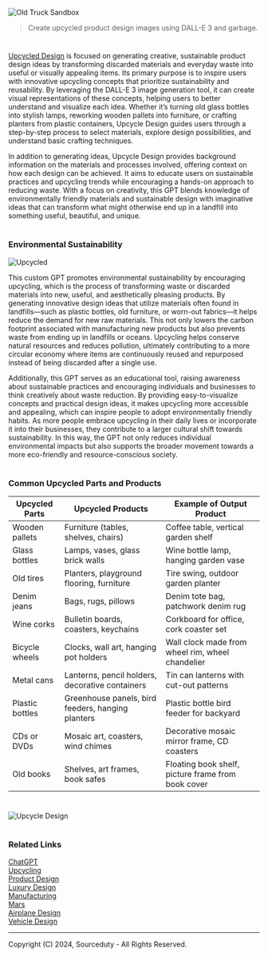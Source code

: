 ![Old Truck Sandbox](https://github.com/user-attachments/assets/bcd3d866-818b-49dd-9546-a32ce1c3483d)

> Create upcycled product design images using DALL-E 3 and garbage.
#

[Upcycled Design](https://chatgpt.com/g/g-u9gqJMQTT-upcycle-design) is focused on generating creative, sustainable product design ideas by transforming discarded materials and everyday waste into useful or visually appealing items. Its primary purpose is to inspire users with innovative upcycling concepts that prioritize sustainability and reusability. By leveraging the DALL-E 3 image generation tool, it can create visual representations of these concepts, helping users to better understand and visualize each idea. Whether it’s turning old glass bottles into stylish lamps, reworking wooden pallets into furniture, or crafting planters from plastic containers, Upcycle Design guides users through a step-by-step process to select materials, explore design possibilities, and understand basic crafting techniques.

In addition to generating ideas, Upcycle Design provides background information on the materials and processes involved, offering context on how each design can be achieved. It aims to educate users on sustainable practices and upcycling trends while encouraging a hands-on approach to reducing waste. With a focus on creativity, this GPT blends knowledge of environmentally friendly materials and sustainable design with imaginative ideas that can transform what might otherwise end up in a landfill into something useful, beautiful, and unique.

#
### Environmental Sustainability

![Upcycled](https://github.com/user-attachments/assets/1a657429-93ef-4e36-9bc8-7759c1c58bfb)

This custom GPT promotes environmental sustainability by encouraging upcycling, which is the process of transforming waste or discarded materials into new, useful, and aesthetically pleasing products. By generating innovative design ideas that utilize materials often found in landfills—such as plastic bottles, old furniture, or worn-out fabrics—it helps reduce the demand for new raw materials. This not only lowers the carbon footprint associated with manufacturing new products but also prevents waste from ending up in landfills or oceans. Upcycling helps conserve natural resources and reduces pollution, ultimately contributing to a more circular economy where items are continuously reused and repurposed instead of being discarded after a single use.

Additionally, this GPT serves as an educational tool, raising awareness about sustainable practices and encouraging individuals and businesses to think creatively about waste reduction. By providing easy-to-visualize concepts and practical design ideas, it makes upcycling more accessible and appealing, which can inspire people to adopt environmentally friendly habits. As more people embrace upcycling in their daily lives or incorporate it into their businesses, they contribute to a larger cultural shift towards sustainability. In this way, the GPT not only reduces individual environmental impacts but also supports the broader movement towards a more eco-friendly and resource-conscious society.

#
### Common Upcycled Parts and Products

| Upcycled Parts            | Upcycled Products                                         | Example of Output Product                          |
|---------------------------|-----------------------------------------------------------|---------------------------------------------------|
| Wooden pallets             | Furniture (tables, shelves, chairs)                      | Coffee table, vertical garden shelf                |
| Glass bottles              | Lamps, vases, glass brick walls                          | Wine bottle lamp, hanging garden vase              |
| Old tires                  | Planters, playground flooring, furniture                 | Tire swing, outdoor garden planter                 |
| Denim jeans                | Bags, rugs, pillows                                      | Denim tote bag, patchwork denim rug                |
| Wine corks                 | Bulletin boards, coasters, keychains                     | Corkboard for office, cork coaster set             |
| Bicycle wheels             | Clocks, wall art, hanging pot holders                    | Wall clock made from wheel rim, wheel chandelier   |
| Metal cans                 | Lanterns, pencil holders, decorative containers          | Tin can lanterns with cut-out patterns             |
| Plastic bottles            | Greenhouse panels, bird feeders, hanging planters        | Plastic bottle bird feeder for backyard            |
| CDs or DVDs                | Mosaic art, coasters, wind chimes                        | Decorative mosaic mirror frame, CD coasters        |
| Old books                  | Shelves, art frames, book safes                          | Floating book shelf, picture frame from book cover |

#
![Upcycle Design](https://github.com/user-attachments/assets/10088967-4c7d-466b-845c-d48b54905039)

#
### Related Links

[ChatGPT](https://github.com/sourceduty/ChatGPT)
<br>
[Upcycling](https://github.com/sourceduty/Upcycling)
<br>
[Product Design](https://github.com/sourceduty/Product_Design)
<br>
[Luxury Design](https://github.com/sourceduty/Luxury_Design)
<br>
[Manufacturing](https://github.com/sourceduty/Manufacturing)
<br>
[Mars](https://github.com/sourceduty/Mars)
<br>
[Airplane Design](https://github.com/sourceduty/Airplane_Design)
<br>
[Vehicle Design](https://github.com/sourceduty/Vehicle_Design)

***
Copyright (C) 2024, Sourceduty - All Rights Reserved.
